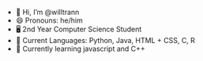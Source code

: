 - 👋 Hi, I’m @willtrann
- 😄 Pronouns: he/him
- 🖥️ 2nd Year Computer Science Student
- 👾 Current Languages: Python, Java, HTML + CSS, C, R
- 🌱 Currently learning javascript and C++
